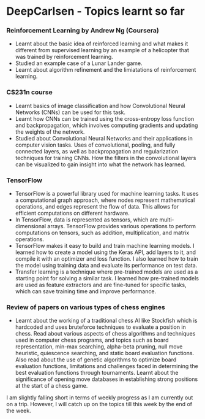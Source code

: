 # DeepCarlsen - Topics learnt so far

### Reinforcement Learning by Andrew Ng (Coursera)
* Learnt about the basic idea of reinforced learning and what makes it different from supervised learning by an example of a helicopter that was trained by reinforcement learning. 
* Studied an example case of a Lunar Lander game.
* Learnt about algorithm refinement and the limiatations of reinforcement learning.

### CS231n course
* Learnt basics of image classification and how Convolutional Neural Networks (CNNs) can be used for this task.
* Learnt how CNNs can be trained using the cross-entropy loss function and backpropagation, which involves computing gradients and updating the weights of the network.
* Studied about Convolutional Neural Networks and their applications in computer vision tasks. Uses of convolutional, pooling, and fully connected layers, as well as backpropagation and regularization techniques for training CNNs. How the filters in the convolutional layers can be visualized to gain insight into what the network has learned.

### TensorFlow
* TensorFlow is a powerful library used for machine learning tasks. It uses a computational graph approach, where nodes represent mathematical operations, and edges represent the flow of data. This allows for efficient computations on different hardware.
* In TensorFlow, data is represented as tensors, which are multi-dimensional arrays. TensorFlow provides various operations to perform computations on tensors, such as addition, multiplication, and matrix operations.
* TensorFlow makes it easy to build and train machine learning models. I learned how to create a model using the Keras API, add layers to it, and compile it with an optimizer and loss function. I also learned how to train the model using training data and evaluate its performance on test data.
* Transfer learning is a technique where pre-trained models are used as a starting point for solving a similar task. I learned how pre-trained models are used as feature extractors and are fine-tuned for specific tasks, which can save training time and improve performance.

### Review of papers on various types of chess engines
* Learnt about the working of a traditional chess AI like Stockfish which is hardcoded and uses bruteforce techniques to evaluate a position in chess. Read about various aspects of chess algorithms and techniques used in computer chess programs, and topics such as board representation, min-max searching, alpha-beta pruning, null move heuristic, quiescence searching, and static board evaluation functions. Also read about the use of genetic algorithms to optimize board evaluation functions, limitations and challenges faced in determining the best evaluation functions through tournaments. Learnt about the significance of opening move databases in establishing strong positions at the start of a chess game.

I am slightly falling short in terms of weekly progress as I am currently out on a trip. However, I will catch up on the topics till this week by the end of the week.
